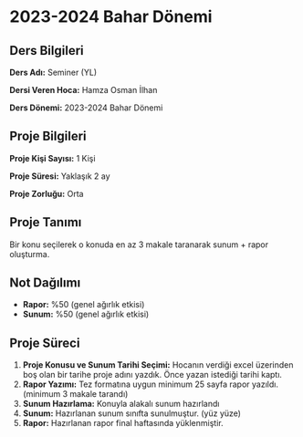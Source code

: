 # 2023-2024 Bahar Dönemi

## Ders Bilgileri
**Ders Adı:** Seminer (YL)

**Dersi Veren Hoca:** Hamza Osman İlhan

**Ders Dönemi:** 2023-2024 Bahar Dönemi  

## Proje Bilgileri
**Proje Kişi Sayısı:** 1 Kişi

**Proje Süresi:** Yaklaşık 2 ay

**Proje Zorluğu:** Orta 

## Proje Tanımı
Bir konu seçilerek o konuda en az 3 makale taranarak sunum + rapor oluşturma.

## Not Dağılımı
* **Rapor:** %50 (genel ağırlık etkisi)
* **Sunum:** %50 (genel ağırlık etkisi)

## Proje Süreci
1. **Proje Konusu ve Sunum Tarihi Seçimi:** Hocanın verdiği excel üzerinden boş olan bir tarihe proje adını yazdık. Önce yazan istediği tarihi kaptı.
1. **Rapor Yazımı:** Tez formatına uygun minimum 25 sayfa rapor yazıldı. (minimum 3 makale tarandı)
1. **Sunum Hazırlama:** Konuyla alakalı sunum hazırlandı
1. **Sunum:** Hazırlanan sunum sınıfta sunulmuştur. (yüz yüze)
1. **Rapor:** Hazırlanan rapor final haftasında yüklenmiştir.
